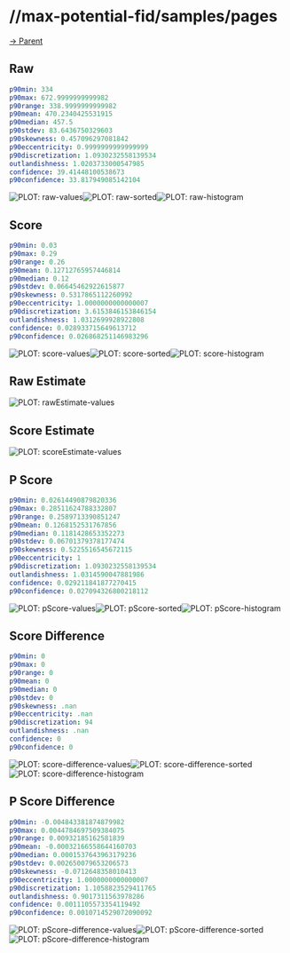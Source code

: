 
# //max-potential-fid/samples/pages

[→ Parent](../..)


## Raw


```yaml
p90min: 334
p90max: 672.9999999999982
p90range: 338.9999999999982
p90mean: 470.2340425531915
p90median: 457.5
p90stdev: 83.6436750329603
p90skewness: 0.457096297081842
p90eccentricity: 0.9999999999999999
p90discretization: 1.0930232558139534
outlandishness: 1.0203733000547985
confidence: 39.41448100538673
p90confidence: 33.817949085142104

```

![PLOT: raw-values](./raw/values.svg)![PLOT: raw-sorted](./raw/sorted.svg)![PLOT: raw-histogram](./raw/histogram.svg)
## Score


```yaml
p90min: 0.03
p90max: 0.29
p90range: 0.26
p90mean: 0.12712765957446814
p90median: 0.12
p90stdev: 0.06645462922615877
p90skewness: 0.5317865112260992
p90eccentricity: 1.0000000000000007
p90discretization: 3.6153846153846154
outlandishness: 1.0312699928922808
confidence: 0.028933715649613712
p90confidence: 0.026868251146983296

```

![PLOT: score-values](./score/values.svg)![PLOT: score-sorted](./score/sorted.svg)![PLOT: score-histogram](./score/histogram.svg)
## Raw Estimate

![PLOT: rawEstimate-values](./rawEstimate/values.svg)
## Score Estimate

![PLOT: scoreEstimate-values](./scoreEstimate/values.svg)
## P Score


```yaml
p90min: 0.02614490879820336
p90max: 0.28511624788332807
p90range: 0.2589713390851247
p90mean: 0.1268152531767856
p90median: 0.1181428653352273
p90stdev: 0.06701379378177474
p90skewness: 0.5225516545672115
p90eccentricity: 1
p90discretization: 1.0930232558139534
outlandishness: 1.0314590047881986
confidence: 0.029211841877270415
p90confidence: 0.027094326800218112

```

![PLOT: pScore-values](./pScore/values.svg)![PLOT: pScore-sorted](./pScore/sorted.svg)![PLOT: pScore-histogram](./pScore/histogram.svg)
## Score Difference


```yaml
p90min: 0
p90max: 0
p90range: 0
p90mean: 0
p90median: 0
p90stdev: 0
p90skewness: .nan
p90eccentricity: .nan
p90discretization: 94
outlandishness: .nan
confidence: 0
p90confidence: 0

```

![PLOT: score-difference-values](./score-difference/values.svg)![PLOT: score-difference-sorted](./score-difference/sorted.svg)![PLOT: score-difference-histogram](./score-difference/histogram.svg)
## P Score Difference


```yaml
p90min: -0.004843381874879982
p90max: 0.0044784697509384075
p90range: 0.00932185162581839
p90mean: -0.00032166558644160703
p90median: 0.0001537643963179236
p90stdev: 0.002650079653206573
p90skewness: -0.0712648358010413
p90eccentricity: 1.0000000000000007
p90discretization: 1.1058823529411765
outlandishness: 0.9017311563978286
confidence: 0.0011105573354119492
p90confidence: 0.0010714529072090092

```

![PLOT: pScore-difference-values](./pScore-difference/values.svg)![PLOT: pScore-difference-sorted](./pScore-difference/sorted.svg)![PLOT: pScore-difference-histogram](./pScore-difference/histogram.svg)